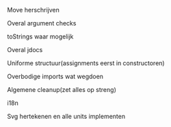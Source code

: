 Move herschrijven

Overal argument checks

toStrings waar mogelijk

Overal jdocs

Uniforme structuur(assignments eerst in constructoren)

Overbodige imports wat wegdoen

Algemene cleanup(zet alles op streng)

i18n

Svg hertekenen en alle units implementen